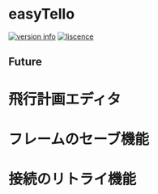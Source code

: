 # easyTello
[![version info](https://img.shields.io/pypi/pyversions/easytello.svg)](https://pypi.org/project/easytello/)
[![liscence](https://img.shields.io/pypi/l/easytello.svg)](https://pypi.org/project/easytello/)

## Future
# 飛行計画エディタ
# フレームのセーブ機能
# 接続のリトライ機能
